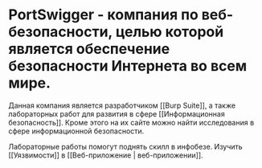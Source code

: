 
# PortSwigger - компания по веб-безопасности, целью которой является обеспечение безопасности Интернета во всем мире.

Данная компания является разработчиком [[Burp Suite]], а также лабораторных работ для развития в сфере [[Информационная безопасность]]. Кроме этого на их сайте можно найти исследования в сфере информационной безопасности.

Лабораторные  работы помогут поднять скилл в инфобезе. Изучить [[Уязвимости]] в [[Веб-приложение | веб-приложении]].